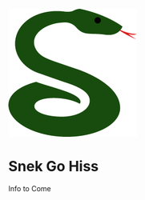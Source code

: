 ![Snek Logo](https://raw.githubusercontent.com/SnekCrypto/Snek/gh-pages/LOGO.png "SNEK")

 <div class="header">
  <h1>Snek Go Hiss</h1>
  <p>Info to Come</p>
</div> 

